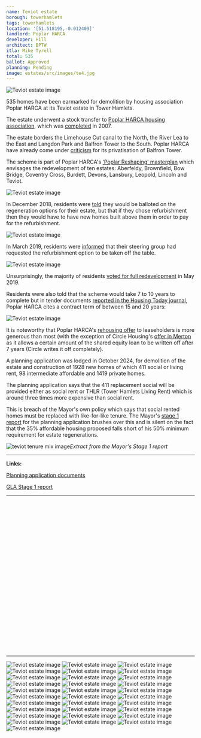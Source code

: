 ```yaml
---
name: Teviot estate 
borough: towerhamlets 
tags: towerhamlets
location: '[51.518195,-0.012409]'
landlord: Poplar HARCA
developer: Hill
architect: BPTW
itla: Mike Tyrell
total: 535
ballot: Approved
planning: Pending
image: estates/src/images/te4.jpg
---
```

![Teviot estate image](src/images/te4.jpg)

535 homes have been earmarked for demolition by housing association Poplar HARCA at its Teviot estate in Tower Hamlets.

The estate underwent a stock transfer to [Poplar HARCA housing association](https://www.poplarharca.co.uk/), which was [completed](http://democracy.towerhamlets.gov.uk/mgAi.aspx?ID=10064) in 2007.

The estate borders the Limehouse Cut canal to the North, the River Lea to the East and Langdon Park and Balfron Tower to the South. Poplar HARCA have already come under [criticism](https://www.theguardian.com/cities/2019/sep/19/balfron-20-how-goldfingers-utopian-tower-became-luxury-flats) for its privatisation of Balfron Tower.

The scheme is part of Poplar HARCA's [‘Poplar Reshaping’ masterplan](https://www.architectsjournal.co.uk/download?ac=1222139) which envisages the redevelopment of ten estates: Aberfeldy, Brownfield, Bow Bridge, Coventry Cross, Burdett, Devons, Lansbury, Leopold, Lincoln and Teviot.

![Teviot estate image](src/images/reshapingpoplar.png)

In December 2018, residents were [told](src/images/teviotDec2018.pdf) they would be balloted on the regeneration options for their estate, but that if they chose refurbishment then they would have to have new homes built above them in order to pay for the refurbishment.

![Teviot estate image](src/images/teviotrooftops.png)

In March 2019, residents were [informed](src/images/teviotMarch2019.pdf) that their steering group had requested the refurbishment option to be taken off the table.

![Teviot estate image](src/images/refurbgone.png)

Unsurprisingly, the majority of residents [voted for full redevelopment](https://www.eastlondonadvertiser.co.uk/news/politics/teviot-housing-estate-regeneration-voted-1-6052355) in May 2019.

Residents were also told that the scheme would take 7 to 10 years to complete but in tender documents [reported in the Housing Today journal](https://www.housingtoday.co.uk/news/1bn-teviot-estate-regen-goes-out-to-tender/5104462.article), Poplar HARCA cites a contract term of between 15 and 20 years:

![Teviot estate image](src/images/teviothousingtoday.png)

It is noteworthy that Poplar HARCA's [rehousing offer](src/images/teviotoffer.pdf) to leaseholders is more generous than most (with the exception of Circle Housing's [offer in Merton](src/images/mertonoffer.pdf) as it allows a certain amount of the shared equity loan to be written off after 7 years (Circle writes it off completely).

A planning application was lodged in October 2024, for demolition of the estate and construction of 1928 new homes of which 411 social or living rent, 98 intermediate affordable and 1419 private homes.

The planning application says that the 411 replacement social will be provided either as social rent or THLR (Tower Hamlets Living Rent) which is around three times more expensive than social rent.

This is breach of the Mayor's own policy which says that social rented homes must be replaced with like-for-like tenure. The Mayor's [stage 1 report](https://development.towerhamlets.gov.uk/online-applications/files/844BA29DA92775EF861EA51FC8D34223/pdf/PA_24_00922_A1-GLA_STAGE_1_REPORT-2102510.pdf) for the planning application brushes over this and is silent on the fact that the 35% affordable housing proposed falls short of his 50% minimum requirement for estate regenerations.

![teviot tenure mix image](src/images/teviotmix.png)*Extract from the Mayor's Stage 1 report*

---

__Links:__

[Planning application documents](https://development.towerhamlets.gov.uk/online-applications/applicationDetails.do?activeTab=documents&keyVal=DCAPR_144583)

[GLA Stage 1 report](https://development.towerhamlets.gov.uk/online-applications/files/844BA29DA92775EF861EA51FC8D34223/pdf/PA_24_00922_A1-GLA_STAGE_1_REPORT-2102510.pdf)

---

<!------------THE CODE BELOW RENDERS THE MAP - DO NOT EDIT! ---------------------------->

<div id="map" style="width: 100%; height: 400px;"></div>

<script>
  var map = L.map('map').setView({{ location }}, 13);
  L.tileLayer('https://tile.openstreetmap.org/{z}/{x}/{y}.png', {
  maxZoom: 19,
attribution: '&copy; <a href="http://www.openstreetmap.org/copyright">OpenStreetMap</a>'
}).addTo(map);
var circle = L.circle({{ location }}, {
    color: 'red',
    fillColor: '#f03',
    fillOpacity: 0.5,
    radius: 500
}).addTo(map);
</script>

---


![Teviot estate image](src/images/te1.jpg)
  ![Teviot estate image](src/images/te2.jpg)
  ![Teviot estate image](src/images/te3.jpg)
  ![Teviot estate image](src/images/te5.jpg)
  ![Teviot estate image](src/images/te6.jpg)
  ![Teviot estate image](src/images/te7.jpg)
  ![Teviot estate image](src/images/te8.jpg)
  ![Teviot estate image](src/images/te9.jpg)
  ![Teviot estate image](src/images/te10.jpg)
  ![Teviot estate image](src/images/te11.jpg)
  ![Teviot estate image](src/images/te12.jpg)
  ![Teviot estate image](src/images/te13.jpg)
  ![Teviot estate image](src/images/te14.jpg)
  ![Teviot estate image](src/images/te15.jpg)
  ![Teviot estate image](src/images/te16.jpg)
  ![Teviot estate image](src/images/te17.jpg)
  ![Teviot estate image](src/images/te18.jpg)
  ![Teviot estate image](src/images/te19.jpg)
  ![Teviot estate image](src/images/te20.jpg)
  ![Teviot estate image](src/images/te21.jpg)
  ![Teviot estate image](src/images/te22.jpg)
  ![Teviot estate image](src/images/te23.jpg)
  ![Teviot estate image](src/images/te24.jpg)
  ![Teviot estate image](src/images/te25.jpg)
  ![Teviot estate image](src/images/te26.jpg)
  ![Teviot estate image](src/images/te27.jpg)
  ![Teviot estate image](src/images/te28.jpg)
  ![Teviot estate image](src/images/te29.jpg)
  ![Teviot estate image](src/images/te30.jpg)
  ![Teviot estate image](src/images/te31.jpg)
  ![Teviot estate image](src/images/te32.jpg)
